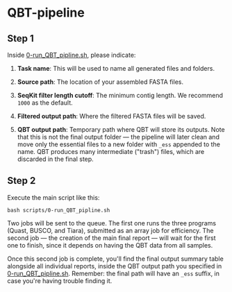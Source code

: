# QBT-pipeline

## Step 1
Inside [0-run_QBT_pipline.sh](scripts/0-run_QBT_pipline.sh), please indicate:

1. **Task name**: This will be used to name all generated files and folders.

2. **Source path**: The location of your assembled FASTA files.

3. **SeqKit filter length cutoff**: The minimum contig length. We recommend `1000` as the default.

4. **Filtered output path**: Where the filtered FASTA files will be saved.

5. **QBT output path**: Temporary path where QBT will store its outputs. Note that this is not the final output folder — the pipeline will later clean and move only the essential files to a new folder with `_ess` appended to the name. QBT produces many intermediate ("trash") files, which are discarded in the final step.


## Step 2
Execute the main script like this:

```
bash scripts/0-run_QBT_pipline.sh
```
Two jobs will be sent to the queue. The first one runs the three programs (Quast, BUSCO, and Tiara), submitted as an array job for efficiency. The second job — the creation of the main final report — will wait for the first one to finish, since it depends on having the QBT data from all samples.

Once this second job is complete, you'll find the final output summary table alongside all individual reports, inside the QBT output path you specified in [0-run_QBT_pipline.sh](scripts/0-run_QBT_pipline.sh). Remember: the final path will have an `_ess` suffix, in case you're having trouble finding it.
